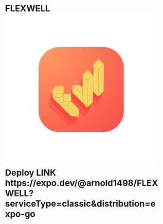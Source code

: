 <h1>FLEXWELL</>
<img src="image.png"/>
Deploy LINK
https://expo.dev/@arnold1498/FLEXWELL?serviceType=classic&distribution=expo-go 
